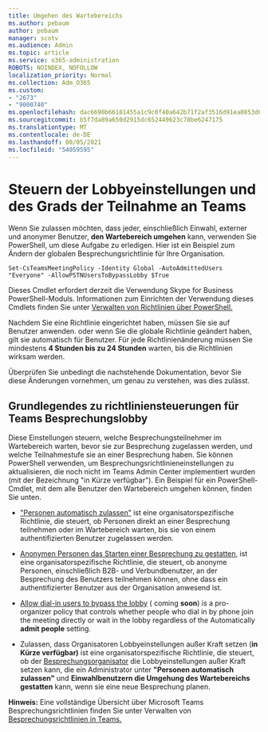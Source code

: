 ```yaml
---
title: Umgehen des Wartebereichs
ms.author: pebaum
author: pebaum
manager: scotv
ms.audience: Admin
ms.topic: article
ms.service: o365-administration
ROBOTS: NOINDEX, NOFOLLOW
localization_priority: Normal
ms.collection: Adm_O365
ms.custom:
- "2673"
- "9000740"
ms.openlocfilehash: dac6690b66181455a1c9c0f40a642b71f2af3516d91ea0853d06564b017b03a2
ms.sourcegitcommit: b5f7da89a650d2915dc652449623c78be6247175
ms.translationtype: MT
ms.contentlocale: de-DE
ms.lasthandoff: 08/05/2021
ms.locfileid: "54059595"
---
```

# <a name="control-lobby-settings-and-level-of-participation-in-teams"></a>Steuern der Lobbyeinstellungen und des Grads der Teilnahme an Teams

Wenn Sie zulassen möchten, dass jeder, einschließlich Einwahl, externer und anonymer Benutzer, **den Wartebereich umgehen** kann, verwenden Sie PowerShell, um diese Aufgabe zu erledigen. Hier ist ein Beispiel zum Ändern der globalen Besprechungsrichtlinie für Ihre Organisation.

`Set-CsTeamsMeetingPolicy -Identity Global -AutoAdmittedUsers "Everyone" -AllowPSTNUsersToBypassLobby $True`

Dieses Cmdlet erfordert derzeit die Verwendung Skype for Business PowerShell-Moduls. Informationen zum Einrichten der Verwendung dieses Cmdlets finden Sie unter [Verwalten von Richtlinien über PowerShell.](https://docs.microsoft.com/microsoftteams/teams-powershell-overview#managing-policies-via-powershell)

Nachdem Sie eine Richtlinie eingerichtet haben, müssen Sie sie auf Benutzer anwenden. oder wenn Sie die globale Richtlinie geändert haben, gilt sie automatisch für Benutzer. Für jede Richtlinienänderung müssen Sie mindestens **4 Stunden bis zu 24 Stunden** warten, bis die Richtlinien wirksam werden. 

Überprüfen Sie unbedingt die nachstehende Dokumentation, bevor Sie diese Änderungen vornehmen, um genau zu verstehen, was dies zulässt.


## <a name="understanding-teams-meeting-lobby-policy-controls"></a>Grundlegendes zu richtliniensteuerungen für Teams Besprechungslobby

Diese Einstellungen steuern, welche Besprechungsteilnehmer im Wartebereich warten, bevor sie zur Besprechung zugelassen werden, und welche Teilnahmestufe sie an einer Besprechung haben. Sie können PowerShell verwenden, um Besprechungsrichtlinieneinstellungen zu aktualisieren, die noch nicht im Teams Admin Center implementiert wurden (mit der Bezeichnung "in Kürze verfügbar"). Ein Beispiel für ein PowerShell-Cmdlet, mit dem alle Benutzer den Wartebereich umgehen können, finden Sie unten.

- ["Personen automatisch zulassen"](https://docs.microsoft.com/microsoftteams/meeting-policies-in-teams#automatically-admit-people) ist eine organisatorspezifische Richtlinie, die steuert, ob Personen direkt an einer Besprechung teilnehmen oder im Wartebereich warten, bis sie von einem authentifizierten Benutzer zugelassen werden.

- [Anonymen Personen das Starten einer Besprechung zu gestatten,](https://docs.microsoft.com/microsoftteams/meeting-policies-in-teams#allow-anonymous-people-to-start-a-meeting) ist eine organisatorspezifische Richtlinie, die steuert, ob anonyme Personen, einschließlich B2B- und Verbundbenutzer, an der Besprechung des Benutzers teilnehmen können, ohne dass ein authentifizierter Benutzer aus der Organisation anwesend ist.

- [Allow dial-in users to bypass the lobby](https://docs.microsoft.com/microsoftteams/meeting-policies-in-teams#allow-dial-in-users-to-bypass-the-lobby-coming-soon) ( coming **soon**) is a pro-organizer policy that controls whether people who dial in by phone join the meeting directly or wait in the lobby regardless of the Automatically **admit people** setting.

- Zulassen, dass Organisatoren Lobbyeinstellungen außer Kraft setzen (**in Kürze verfügbar)** ist eine organisatorspezifische Richtlinie, die steuert, ob der [Besprechungsorganisator](https://docs.microsoft.com/microsoftteams/meeting-policies-in-teams#allow-organizers-to-override-lobby-settings-coming-soon) die Lobbyeinstellungen außer Kraft setzen kann, die ein Administrator unter **"Personen automatisch zulassen"** und **Einwahlbenutzern die Umgehung des Wartebereichs gestatten** kann, wenn sie eine neue Besprechung planen.

**Hinweis:** Eine vollständige Übersicht über Microsoft Teams Besprechungsrichtlinien finden Sie unter Verwalten von [Besprechungsrichtlinien in Teams.](https://docs.microsoft.com/microsoftteams/meeting-policies-in-teams)

